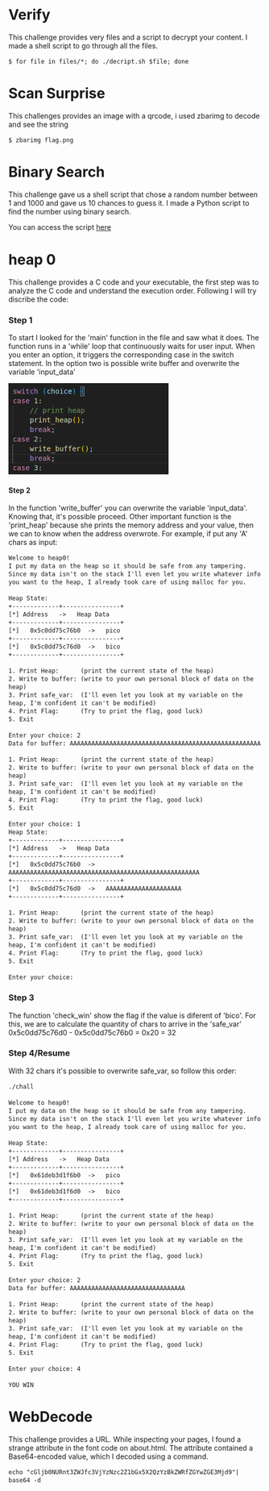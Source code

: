 # Verify

This challenge provides very files and a script to decrypt your content. I made a shell script to go through all the files.

```shell
$ for file in files/*; do ./decript.sh $file; done
```

# Scan Surprise

This challenges provides an image with a qrcode, i used zbarimg to decode and see the string

```shell
$ zbarimg flag.png
```

# Binary Search

This challenge gave us a shell script that chose a random number between 1 and 1000 and gave us 10 chances to guess it. I made a Python script to find the number using binary search.

You can access the script [here](./binarySearch.py)

# heap 0

This challenge provides a C code and your executable, the first step was to analyze the C code and understand the execution order. Following I will try discribe the code:

### Step 1
To start I looked for the 'main' function in the file and saw what it does.
The function runs in a 'while' loop that continuously waits for user input. When you enter an option, it triggers the corresponding case in the switch statement. In the option two is possible write buffer and overwrite the variable 'input_data'

![alt text](img/image.png)


#### Step 2
In the function 'write_buffer' you can overwrite the variable 'input_data'. Knowing that, it's possible proceed. Other important function is the 'print_heap' because she prints the memory address and your value, then we can to know when the address overwrote. For example, if put any 'A' chars as input:
```
Welcome to heap0!
I put my data on the heap so it should be safe from any tampering.
Since my data isn't on the stack I'll even let you write whatever info you want to the heap, I already took care of using malloc for you.

Heap State:
+-------------+----------------+
[*] Address   ->   Heap Data   
+-------------+----------------+
[*]   0x5c0dd75c76b0  ->   pico
+-------------+----------------+
[*]   0x5c0dd75c76d0  ->   bico
+-------------+----------------+

1. Print Heap:		(print the current state of the heap)
2. Write to buffer:	(write to your own personal block of data on the heap)
3. Print safe_var:	(I'll even let you look at my variable on the heap, I'm confident it can't be modified)
4. Print Flag:		(Try to print the flag, good luck)
5. Exit

Enter your choice: 2
Data for buffer: AAAAAAAAAAAAAAAAAAAAAAAAAAAAAAAAAAAAAAAAAAAAAAAAAAAAA

1. Print Heap:		(print the current state of the heap)
2. Write to buffer:	(write to your own personal block of data on the heap)
3. Print safe_var:	(I'll even let you look at my variable on the heap, I'm confident it can't be modified)
4. Print Flag:		(Try to print the flag, good luck)
5. Exit

Enter your choice: 1
Heap State:
+-------------+----------------+
[*] Address   ->   Heap Data   
+-------------+----------------+
[*]   0x5c0dd75c76b0  ->   AAAAAAAAAAAAAAAAAAAAAAAAAAAAAAAAAAAAAAAAAAAAAAAAAAAAA
+-------------+----------------+
[*]   0x5c0dd75c76d0  ->   AAAAAAAAAAAAAAAAAAAAA
+-------------+----------------+

1. Print Heap:		(print the current state of the heap)
2. Write to buffer:	(write to your own personal block of data on the heap)
3. Print safe_var:	(I'll even let you look at my variable on the heap, I'm confident it can't be modified)
4. Print Flag:		(Try to print the flag, good luck)
5. Exit

Enter your choice: 
```

### Step 3
The function 'check_win' show the flag if the value is diferent of 'bico'. For this, we are to calculate the quantity of chars to arrive in the 'safe_var' 
0x5c0dd75c76d0 - 0x5c0dd75c76b0 = 0x20 = 32

### Step 4/Resume
With 32 chars it's possible to overwrite safe_var, so follow this order:
```
./chall 

Welcome to heap0!
I put my data on the heap so it should be safe from any tampering.
Since my data isn't on the stack I'll even let you write whatever info you want to the heap, I already took care of using malloc for you.

Heap State:
+-------------+----------------+
[*] Address   ->   Heap Data   
+-------------+----------------+
[*]   0x61deb3d1f6b0  ->   pico
+-------------+----------------+
[*]   0x61deb3d1f6d0  ->   bico
+-------------+----------------+

1. Print Heap:		(print the current state of the heap)
2. Write to buffer:	(write to your own personal block of data on the heap)
3. Print safe_var:	(I'll even let you look at my variable on the heap, I'm confident it can't be modified)
4. Print Flag:		(Try to print the flag, good luck)
5. Exit

Enter your choice: 2
Data for buffer: AAAAAAAAAAAAAAAAAAAAAAAAAAAAAAAA

1. Print Heap:		(print the current state of the heap)
2. Write to buffer:	(write to your own personal block of data on the heap)
3. Print safe_var:	(I'll even let you look at my variable on the heap, I'm confident it can't be modified)
4. Print Flag:		(Try to print the flag, good luck)
5. Exit

Enter your choice: 4

YOU WIN
```

# WebDecode

This challenge provides a URL. While inspecting your pages, I found a strange attribute in the font code on about.html. The attribute contained a Base64-encoded value, which I decoded using a command.
```
echo "cGljb0NURnt3ZWJfc3VjYzNzc2Z1bGx5X2QzYzBkZWRfZGYwZGE3Mjd9"| base64 -d  
```

